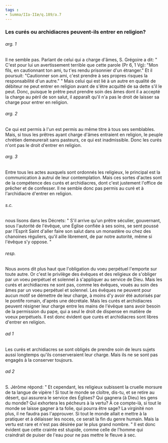 ```yaml
---
tags : 
- Summa/IIa-IIæ/q.189/a.7
---
```


### Les curés ou archidiacres peuvent-ils entrer en religion?

###### arg. 1
Il ne semble pas. Parlant de celui qui a charge d'âmes, S. Grégoire a dit: " C'est pour lui un avertissement terrible que cette parole (Pr 6, 1 Vg): "Mon fils, en cautionnant ton ami, tu t'es rendu prisonnier d'un étranger." Et il poursuit: "Cautionner son ami, c'est prendre à ses propres risques la responsabilité d'un autre." " Mais celui qui est lié à un autre en qualité de débiteur ne peut entrer en religion avant de s'être acquitté de sa dette s'il le peut. Donc, puisque le prêtre peut prendre soin des âmes dont il a accepté la charge au péril de son salut, il apparaît qu'il n'a pas le droit de laisser sa charge pour entrer en religion. 

###### arg. 2
Ce qui est permis à l'un est permis au même titre à tous ses semblables. Mais, si tous les prêtres ayant charge d'âmes entraient en religion, le peuple chrétien demeurerait sans pasteurs, ce qui est inadmissible. Donc les curés n'ont pas le droit d'entrer en religion. 

###### arg. 3
Entre tous les actes auxquels sont ordonnés les religieux, le principal est la communication à autrui de leur contemplation. Mais ces sortes d'actes sont de la compétence des curés et archidiacres, dont c'est justement l'office de prêcher et de confesser. Il ne semble donc pas permis au curé et à l'archidiacre d'entrer en religion. 

###### s.c.
nous lisons dans les Décrets: " S'il arrive qu'un prêtre séculier, gouvernant, sous l'autorité de l'évêque, une Église confiée à ses soins, se sent poussé par l'Esprit Saint d'aller faire son salut dans un monastère ou chez des chanoines réguliers, qu'il aille librement, de par notre autorité, même si l'évêque s'y oppose. " 

###### resp.
Nous avons dit plus haut que l'obligation du voeu perpétuel l'emporte sur toute autre. Or c'est le privilège des évêques et des religieux de s'obliger par un voeu perpétuel et solennel à s'appliquer au service de Dieu. Mais les curés et archidiacres ne sont pas, comme les évêques, voués au soin des âmes par un voeu perpétuel et solennel. Les évêques ne peuvent pour aucun motif se démettre de leur charge, à moins d'y avoir été autorisés par le pontife romain, d'après une décrétale. Mais les curés et archidiacres peuvent résigner leur charge entre les mains de l'évêque sans avoir besoin de la permission du pape, qui a seul le droit de dispense en matière de voeux perpétuels. Il est donc évident que curés et archidiacres sont libres d'entrer en religion. 

###### ad 1
Les curés et archidiacres se sont obligés de prendre soin de leurs sujets aussi longtemps qu'ils conserveraient leur charge. Mais ils ne se sont pas engagés à la conserver toujours. 

###### ad 2
S. Jérôme répond: " Et cependant, les religieux subissent la cruelle morsure de ta langue de vipère ! Si tout le monde se cloître, dis-tu, et se retire au désert, qui assurera le service des Églises? Qui gagnera (à Dieu) les gens du monde? Qui exhortera les pécheurs à la vertu? A ce compte-là, si tout le monde se laisse gagner à ta folie, qui pourra être sage? La virginité non plus, il ne faudra pas l'approuver. Si tout le monde allait e mettre à la pratiquer et à délaisser les noces, ce serait la fin du genre humain. Mais la vertu est rare et n'est pas désirée par le plus grand nombre. " Il est donc évident que cette crainte est stupide, comme celle de l'homme qui craindrait de puiser de l'eau pour ne pas mettre le fleuve à sec. 


